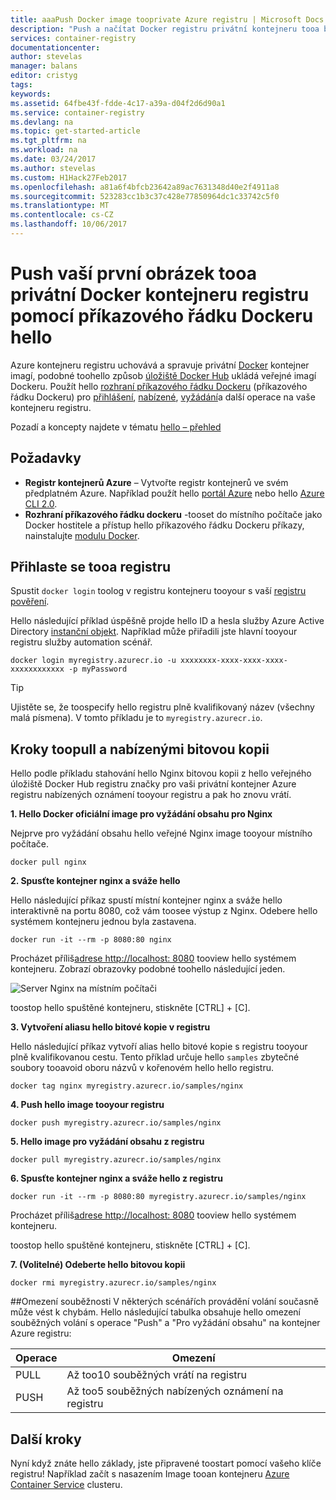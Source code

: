 ```yaml
---
title: aaaPush Docker image tooprivate Azure registru | Microsoft Docs
description: "Push a načítat Docker registru privátní kontejneru tooa bitové kopie v Azure pomocí příkazového řádku Dockeru hello"
services: container-registry
documentationcenter: 
author: stevelas
manager: balans
editor: cristyg
tags: 
keywords: 
ms.assetid: 64fbe43f-fdde-4c17-a39a-d04f2d6d90a1
ms.service: container-registry
ms.devlang: na
ms.topic: get-started-article
ms.tgt_pltfrm: na
ms.workload: na
ms.date: 03/24/2017
ms.author: stevelas
ms.custom: H1Hack27Feb2017
ms.openlocfilehash: a81a6f4bfcb23642a89ac7631348d40e2f4911a8
ms.sourcegitcommit: 523283cc1b3c37c428e77850964dc1c33742c5f0
ms.translationtype: MT
ms.contentlocale: cs-CZ
ms.lasthandoff: 10/06/2017
---
```

# <a name="push-your-first-image-tooa-private-docker-container-registry-using-hello-docker-cli"></a>Push vaší první obrázek tooa privátní Docker kontejneru registru pomocí příkazového řádku Dockeru hello
Azure kontejneru registru uchovává a spravuje privátní [Docker](http://hub.docker.com) kontejner imagí, podobné toohello způsob [úložiště Docker Hub](https://hub.docker.com/) ukládá veřejné imagí Dockeru. Použít hello [rozhraní příkazového řádku Dockeru](https://docs.docker.com/engine/reference/commandline/cli/) (příkazového řádku Dockeru) pro [přihlášení](https://docs.docker.com/engine/reference/commandline/login/), [nabízené](https://docs.docker.com/engine/reference/commandline/push/), [vyžádání](https://docs.docker.com/engine/reference/commandline/pull/)a další operace na vaše kontejneru registru.

Pozadí a koncepty najdete v tématu [hello – přehled](container-registry-intro.md)



## <a name="prerequisites"></a>Požadavky
* **Registr kontejnerů Azure** – Vytvořte registr kontejnerů ve svém předplatném Azure. Například použít hello [portál Azure](container-registry-get-started-portal.md) nebo hello [Azure CLI 2.0](container-registry-get-started-azure-cli.md).
* **Rozhraní příkazového řádku dockeru** -tooset do místního počítače jako Docker hostitele a přístup hello příkazového řádku Dockeru příkazy, nainstalujte [modulu Docker](https://docs.docker.com/engine/installation/).

## <a name="log-in-tooa-registry"></a>Přihlaste se tooa registru
Spustit `docker login` toolog v registru kontejneru tooyour s vaší [registru pověření](container-registry-authentication.md).

Hello následující příklad úspěšně projde hello ID a hesla služby Azure Active Directory [instanční objekt](../active-directory/active-directory-application-objects.md). Například může přiřadili jste hlavní tooyour registru služby automation scénář.

```
docker login myregistry.azurecr.io -u xxxxxxxx-xxxx-xxxx-xxxx-xxxxxxxxxxxx -p myPassword
```

> [!TIP]
> Ujistěte se, že toospecify hello registru plně kvalifikovaný název (všechny malá písmena). V tomto příkladu je to `myregistry.azurecr.io`.

## <a name="steps-toopull-and-push-an-image"></a>Kroky toopull a nabízenými bitovou kopii
Hello podle příkladu stahování hello Nginx bitovou kopii z hello veřejného úložiště Docker Hub registru značky pro vaši privátní kontejner Azure registru nabízených oznámení tooyour registru a pak ho znovu vrátí.

**1. Hello Docker oficiální image pro vyžádání obsahu pro Nginx**

Nejprve pro vyžádání obsahu hello veřejné Nginx image tooyour místního počítače.

```
docker pull nginx
```
**2. Spusťte kontejner nginx a sváže hello**

Hello následující příkaz spustí místní kontejner nginx a sváže hello interaktivně na portu 8080, což vám toosee výstup z Nginx. Odebere hello systémem kontejneru jednou byla zastavena.

```
docker run -it --rm -p 8080:80 nginx
```

Procházet příliš[adrese http://localhost: 8080](http://localhost:8080) tooview hello systémem kontejneru. Zobrazí obrazovky podobné toohello následující jeden.

![Server Nginx na místním počítači](./media/container-registry-get-started-docker-cli/nginx.png)

toostop hello spuštěné kontejneru, stiskněte [CTRL] + [C].

**3. Vytvoření aliasu hello bitové kopie v registru**

Hello následující příkaz vytvoří alias hello bitové kopie s registru tooyour plně kvalifikovanou cestu. Tento příklad určuje hello `samples` zbytečné soubory tooavoid oboru názvů v kořenovém hello hello registru.

```
docker tag nginx myregistry.azurecr.io/samples/nginx
```  

**4. Push hello image tooyour registru**

```
docker push myregistry.azurecr.io/samples/nginx
```

**5. Hello image pro vyžádání obsahu z registru**

```
docker pull myregistry.azurecr.io/samples/nginx
```

**6. Spusťte kontejner nginx a sváže hello z registru**

```
docker run -it --rm -p 8080:80 myregistry.azurecr.io/samples/nginx
```

Procházet příliš[adrese http://localhost: 8080](http://localhost:8080) tooview hello systémem kontejneru.

toostop hello spuštěné kontejneru, stiskněte [CTRL] + [C].

**7. (Volitelné) Odeberte hello bitovou kopii**

```
docker rmi myregistry.azurecr.io/samples/nginx
```

##<a name="concurrent-limits"></a>Omezení souběžnosti
V některých scénářích provádění volání současně může vést k chybám. Hello následující tabulka obsahuje hello omezení souběžných volání s operace "Push" a "Pro vyžádání obsahu" na kontejner Azure registru:

| Operace  | Omezení                                  |
| ---------- | -------------------------------------- |
| PULL       | Až too10 souběžných vrátí na registru |
| PUSH       | Až too5 souběžných nabízených oznámení na registru |

## <a name="next-steps"></a>Další kroky
Nyní když znáte hello základy, jste připravené toostart pomocí vašeho klíče registru! Například začít s nasazením Image tooan kontejneru [Azure Container Service](https://azure.microsoft.com/documentation/services/container-service/) clusteru.
